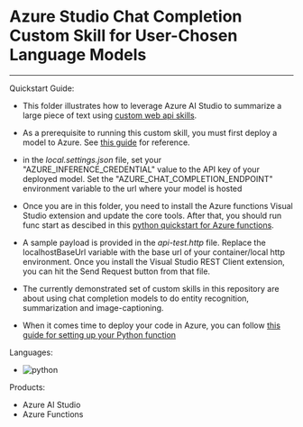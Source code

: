 # Azure Studio Chat Completion Custom Skill for User-Chosen Language Models

---

Quickstart Guide:

- This folder illustrates how to leverage Azure AI Studio to summarize a large piece of text using [custom web api skills](https://learn.microsoft.com/en-us/azure/search/cognitive-search-custom-skill-web-api).

- As a prerequisite to running this custom skill, you must first deploy a model to Azure. See [this guide](https://learn.microsoft.com/en-us/azure/ai-studio/how-to/deploy-models-openai) for reference.

- in the *local.settings.json* file, set your "AZURE_INFERENCE_CREDENTIAL" value to the API key of your deployed model. Set the "AZURE_CHAT_COMPLETION_ENDPOINT" environment variable to the url where your model is hosted

- Once you are in this folder, you need to install the Azure functions Visual Studio extension and update the core tools. After that, you should run func start as descibed in this [python quickstart for Azure functions](https://learn.microsoft.com/en-us/azure/azure-functions/create-first-function-cli-python?tabs=windows%2Cbash%2Cazure-cli%2Cbrowser).

- A sample payload is provided in the *api-test.http* file. Replace the localhostBaseUrl variable with the base url of your container/local http environment. Once you install the Visual Studio REST Client extension, you can hit the Send Request button from that file.

- The currently demonstrated set of custom skills in this repository are about using chat completion models to do entity recognition, summarization and image-captioning.

- When it comes time to deploy your code in Azure, you can follow [this guide for setting up your Python function](https://learn.microsoft.com/en-us/azure/azure-functions/create-first-function-cli-python?tabs=windows%2Cbash%2Cazure-cli%2Cbrowser#create-supporting-azure-resources-for-your-function)

Languages:

- ![python](https://img.shields.io/badge/language-python-orange)

Products:

- Azure AI Studio
- Azure Functions